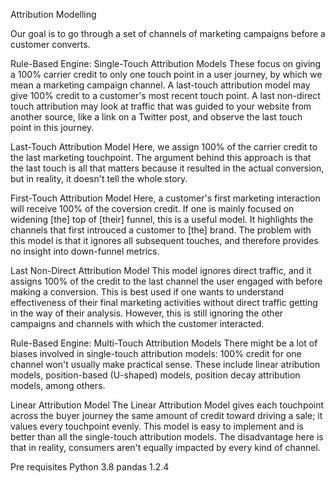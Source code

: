 Attribution Modelling

Our goal is to go through a set of channels of marketing campaigns before a customer converts. 

Rule-Based Engine: Single-Touch Attribution Models
These focus on giving a 100% carrier credit to only one touch point in a user journey, by which we mean a marketing campaign channel. A last-touch attribution model may give 100% credit to a customer's most recent touch point. A last non-direct touch attribution may look at traffic that was guided to your website from another source, like a link on a Twitter post, and observe the last touch point in this journey.

Last-Touch Attribution Model
Here, we assign 100% of the carrier credit to the last marketing touchpoint. The argument behind this approach is that the last touch is all that matters because it resulted in the actual conversion, but in reality, it doesn't tell the whole story.

First-Touch Attribution Model
Here, a customer's first marketing interaction will receive 100% of the coversion credit. If one is mainly focused on widening [the] top of [their] funnel, this is a useful model. It highlights the channels that first introuced a customer to [the] brand. The problem with this model is that it ignores all subsequent touches, and therefore provides no insight into down-funnel metrics.

Last Non-Direct Attribution Model
This model ignores direct traffic, and it assigns 100% of the credit to the last channel the user engaged with before making a conversion. This is best used if one wants to understand effectiveness of their final marketing activities without direct traffic getting in the way of their analysis. However, this is still ignoring the other campaigns and channels with which the customer interacted.

Rule-Based Engine: Multi-Touch Attribution Models
There might be a lot of biases involved in single-touch attribution models: 100% credit for one channel won't usually make practical sense. These include linear atribution models, position-based (U-shaped) models, position decay attribution models, among others.

Linear Attribution Model
The Linear Attribution Model gives each touchpoint across the buyer journey the same amount of credit toward driving a sale; it values every touchpoint evenly. This model is easy to implement and is better than all the single-touch attribution models. The disadvantage here is that in reality, consumers aren't equally impacted by every kind of channel.

Pre requisites
Python 3.8
pandas 1.2.4
